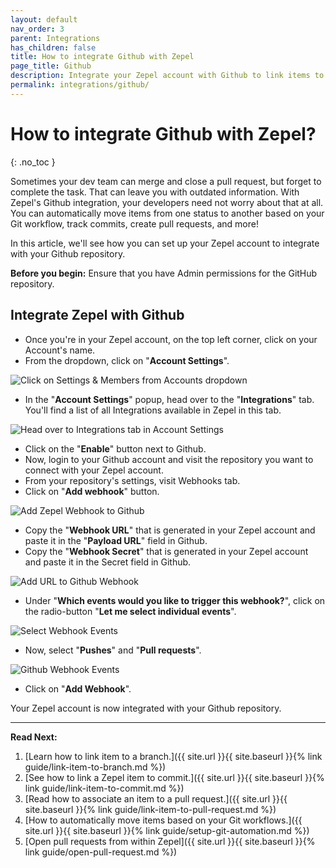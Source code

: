```yaml
---
layout: default
nav_order: 3
parent: Integrations
has_children: false
title: How to integrate Github with Zepel
page_title: Github
description: Integrate your Zepel account with Github to link items to pull requests.
permalink: integrations/github/
---
```

# How to integrate Github with Zepel?

{: .no_toc }

Sometimes your dev team can merge and close a pull request, but forget to complete the task. That can leave you with outdated information. With Zepel's Github integration, your developers need not worry about that at all. You can automatically move items from one status to another based on your Git workflow, track commits, create pull requests, and more!

In this article, we'll see how you can set up your Zepel account to integrate with your Github repository.

__Before you begin:__ Ensure that you have Admin permissions for the GitHub repository.

## Integrate Zepel with Github

* Once you're in your Zepel account, on the top left corner, click on your Account's name.
* From the dropdown, click on "**Account Settings**".

![Click on Settings & Members from Accounts dropdown](/guide/assets/uploads/account-settings.png "Account Settings")

* In the "**Account Settings**" popup, head over to the "**Integrations**" tab. You'll find a list of all Integrations available in Zepel in this tab.

![Head over to Integrations tab in Account Settings](/guide/assets/uploads/integrations-tab.png "Integrations tab in Account Settings")

* Click on the "**Enable**" button next to Github.
* Now, login to your Github account and visit the repository you want to connect with your Zepel account.
* From your repository's settings, visit Webhooks tab.
* Click on "**Add webhook**" button.

![Add Zepel Webhook to Github](/guide/assets/uploads/zepel-github-integration-webhook.png "Add Github Webhook")

* Copy the "**Webhook URL**" that is generated in your Zepel account and paste it in the "**Payload URL**" field in Github.
* Copy the "**Webhook Secret**" that is generated in your Zepel account and paste it in the Secret field in Github.

![Add URL to Github Webhook](/guide/assets/uploads/zepel-github-integration-webhooks.png "Github Webhooks")

* Under "**Which events would you like to trigger this webhook?**", click on the radio-button "**Let me select individual events**".

![Select Webhook Events](/guide/assets/uploads/zepel-github-integration-select-events.png "Click on the radio-button")

* Now, select "**Pushes**" and "**Pull requests**".

![Github Webhook Events](/guide/assets/uploads/zepel-github-integration-webhook-events.png "Github Webhook Events")

* Click on "**Add Webhook**".

Your Zepel account is now integrated with your Github repository. 

---

**Read Next:** 

1. [Learn how to link item to a branch.]({{ site.url }}{{ site.baseurl }}{% link guide/link-item-to-branch.md %})
1. [See how to link a Zepel item to commit.]({{ site.url }}{{ site.baseurl }}{% link guide/link-item-to-commit.md %})
1. [Read how to associate an item to a pull request.]({{ site.url }}{{ site.baseurl }}{% link guide/link-item-to-pull-request.md %})
1. [How to automatically move items based on your Git workflows.]({{ site.url }}{{ site.baseurl }}{% link guide/setup-git-automation.md %})
1. [Open pull requests from within Zepel]({{ site.url }}{{ site.baseurl }}{% link guide/open-pull-request.md %})